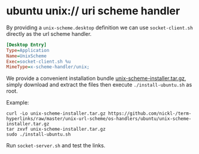 # ubuntu unix:// uri scheme handler

By providing a `unix-scheme.desktop` definition we can use `socket-client.sh` directly as the url scheme handler.

```ini
[Desktop Entry]
Type=Application
Name=UnixScheme
Exec=socket-client.sh %u
MimeType=x-scheme-handler/unix;
```

We provide a convenient installation bundle [unix-scheme-installer.tar.gz](https://github.com/nickl-/term-hyperlinks/raw/master/unix-url-scheme/os-handlers/ubuntu/unix-scheme-installer.tar.gz),
simply download and extract the files then execute `./install-ubuntu.sh` as root.

Example:
```
curl -Lo unix-scheme-installer.tar.gz https://github.com/nickl-/term-hyperlinks/raw/master/unix-url-scheme/os-handlers/ubuntu/unix-scheme-installer.tar.gz
tar zxvf unix-scheme-installer.tar.gz
sudo ./install-ubuntu.sh
```

Run `socket-server.sh` and test the links.
